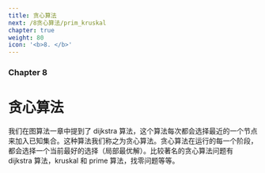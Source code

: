 ```yaml
---
title: 贪心算法
next: /8贪心算法/prim_kruskal
chapter: true
weight: 80
icon: '<b>8. </b>'
---
```


### Chapter 8

# 贪心算法

我们在图算法一章中提到了 dijkstra 算法，这个算法每次都会选择最近的一个节点来加入已知集合。这种算法我们称之为贪心算法。贪心算法在运行的每一个阶段，都会选择一个当前最好的选择（局部最优解）。比较著名的贪心算法问题有 dijkstra 算法，kruskal 和 prime 算法，找零问题等等。
